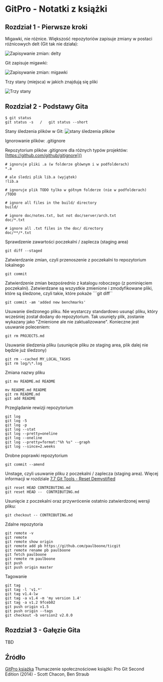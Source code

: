 # GitPro - Notatki z książki

## Rozdział 1 - Pierwsze kroki

Migawki, nie różnice. Większość repozytoriów zapisuje zmiany w postaci różnicowych delt (Git tak nie działa):

![Zapisywanie zmian: delty](https://git-scm.com/book/en/v2/images/deltas.png)

Git zapisuje migawki:

![Zapisywanie zmian: migawki](https://git-scm.com/book/en/v2/images/snapshots.png)

Trzy stany (miejsca) w jakich znajdują się pliki

![Trzy stany](https://git-scm.com/book/en/v2/images/areas.png)

## Rozdział 2 - Podstawy Gita

```
$ git status
git status -s   /   git status --short
```

Stany śledzenia plików w Git:
![stany śledzenia plików](https://git-scm.com/book/en/v2/images/lifecycle.png)

Ignorowanie plików: .gitignore

Repozytorium plików .gitignore dla różnych typów projektów: [https://github.com/github/gitignore]()

```
# ignoruje pliki .a (w folderze głównym i w podfolderach)
*.a

# ale śledzi plik lib.a (wyjątek)
!lib.a

# ignoruje plik TODO tylko w gółnym folderze (nie w podfolderach)
/TODO

# ignore all files in the build/ directory
build/

# ignore doc/notes.txt, but not doc/server/arch.txt
doc/*.txt

# ignore all .txt files in the doc/ directory
doc/**/*.txt
```
Sprawdzenie zawartości poczekalni / zaplecza (staging area)
```
git diff --staged
```

Zatwierdzanie zmian, czyli przenoszenie z poczekalni to repozytorium lokalnego

```
git commit
```

Zatwierdzenie zmian bezpośrednio z katalogu roboczego (z pominięciem poczekalni). Zatwierdzane są wszystkie zmienione i zmodyfikowane pliki, które są śledzone, czyli takie, które pokaże ```git diff``

```
git commit -am 'added new benchmarks'
```

Usuwanie śledzonego pliku. Nie wystarczy standardowo usunąć pliku, który wcześniej został dodany do repozytorium. Tak usunięty plik, zostanie wykazany jako "Zmienione ale nie zaktualizowane". Konieczne jest usuwanie poleceniem:

```
git rm PROJECTS.md
```

Usuwanie śledzenia pliku (usunięcie pliku ze staging area, plik dalej nie będzie już śledzony)

```
git rm --cached MY_LOCAL_TASKS
git rm log/\*.log
```

Zmiana nazwy pliku

```
git mv README.md README
```

```
mv README.md README
git rm README.md
git add README
```

Przeglądanie rewizji repozytorium

```
git log
git log -5
git log -p
git log --stat
git log --pretty=oneline
git log --oneline
git log --pretty=format:"%h %s" --graph
git log --since=2.weeks
```

Drobne poprawki repozytorium

```
git commit --amend
```

Unstage, czyli usuwanie pliku z poczekalni / zaplecza (staging area). Więcej informacji w rozdziale [7.7 Git Tools - Reset Demystified](https://git-scm.com/book/pl/v2/Git-Tools-Reset-Demystified)

```
git reset HEAD CONTRIBUTING.md
git reset HEAD --  CONTRIBUTING.md
```

Usunięcie z poczekalni oraz przywrócenie ostatnio zatwierdzonej wersji pliku:

```
git checkout -- CONTRIBUTING.md
```

Zdalne repozytoria

```
git remote -v
git remote
git remote show origin
git remote add pb https://github.com/paulboone/ticgit
git remote rename pb paulboone
git fetch paulboone
git remote rm paulboone
git push
git push origin master
```

Tagowanie

```
git tag
git tag -l 'v1.*'
git tag v1.4-lw
git tag -a v1.4 -m 'my version 1.4'
git tag -a v1.2 9fceb02
git push origin v1.5
git push origin --tags
git checkout -b version2 v2.0.0
```

## Rozdział 3 - Gałęzie Gita

TBD

## Źródło

[GitPro książka](https://git-scm.com/book/pl/v2)
Tłumaczenie społecznościowe książki: Pro Git Second Edition (2014) - Scott Chacon, Ben Straub
